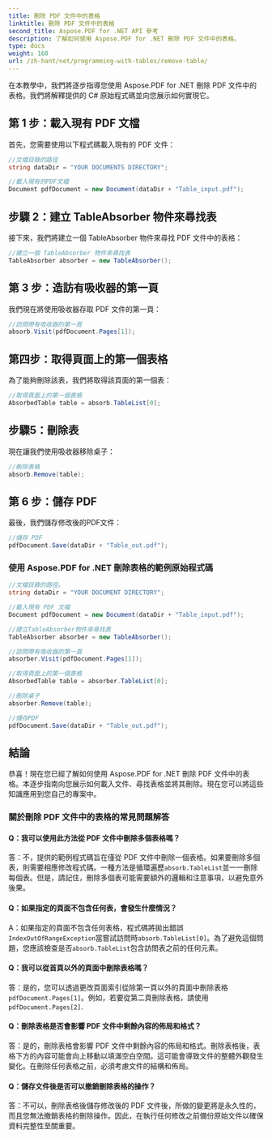```yaml
---
title: 刪除 PDF 文件中的表格
linktitle: 刪除 PDF 文件中的表格
second_title: Aspose.PDF for .NET API 參考
description: 了解如何使用 Aspose.PDF for .NET 刪除 PDF 文件中的表格。
type: docs
weight: 160
url: /zh-hant/net/programming-with-tables/remove-table/
---
```

在本教學中，我們將逐步指導您使用 Aspose.PDF for .NET 刪除 PDF 文件中的表格。我們將解釋提供的 C# 原始程式碼並向您展示如何實現它。

## 第 1 步：載入現有 PDF 文檔
首先，您需要使用以下程式碼載入現有的 PDF 文件：

```csharp
//文檔目錄的路徑
string dataDir = "YOUR DOCUMENTS DIRECTORY";

//載入現有的PDF文檔
Document pdfDocument = new Document(dataDir + "Table_input.pdf");
```

## 步驟 2：建立 TableAbsorber 物件來尋找表
接下來，我們將建立一個 TableAbsorber 物件來尋找 PDF 文件中的表格：

```csharp
//建立一個 TableAbsorber 物件來尋找表
TableAbsorber absorber = new TableAbsorber();
```

## 第 3 步：造訪有吸收器的第一頁
我們現在將使用吸收器存取 PDF 文件的第一頁：

```csharp
//訪問帶有吸收器的第一頁
absorb.Visit(pdfDocument.Pages[1]);
```

## 第四步：取得頁面上的第一個表格
為了能夠刪除該表，我們將取得該頁面的第一個表：

```csharp
//取得頁面上的第一個表格
AbsorbedTable table = absorb.TableList[0];
```

## 步驟5：刪除表
現在讓我們使用吸收器移除桌子：

```csharp
//刪除表格
absorb.Remove(table);
```

## 第 6 步：儲存 PDF
最後，我們儲存修改後的PDF文件：

```csharp
//儲存 PDF
pdfDocument.Save(dataDir + "Table_out.pdf");
```

### 使用 Aspose.PDF for .NET 刪除表格的範例原始程式碼

```csharp
//文檔目錄的路徑。
string dataDir = "YOUR DOCUMENT DIRECTORY";

//載入現有 PDF 文檔
Document pdfDocument = new Document(dataDir + "Table_input.pdf");

//建立TableAbsorber物件來尋找表
TableAbsorber absorber = new TableAbsorber();

//訪問帶有吸收器的第一頁
absorber.Visit(pdfDocument.Pages[1]);

//取得頁面上的第一個表格
AbsorbedTable table = absorber.TableList[0];

//刪除桌子
absorber.Remove(table);

//儲存PDF
pdfDocument.Save(dataDir + "Table_out.pdf");
```

## 結論
恭喜！現在您已經了解如何使用 Aspose.PDF for .NET 刪除 PDF 文件中的表格。本逐步指南向您展示如何載入文件、尋找表格並將其刪除。現在您可以將這些知識應用到您自己的專案中。

### 關於刪除 PDF 文件中的表格的常見問題解答

#### Q：我可以使用此方法從 PDF 文件中刪除多個表格嗎？

答：不，提供的範例程式碼旨在僅從 PDF 文件中刪除一個表格。如果要刪除多個表，則需要相應修改程式碼。一種方法是循環遍歷`absorb.TableList`並一一刪除每個表。但是，請記住，刪除多個表可能需要額外的邏輯和注意事項，以避免意外後果。

#### Q：如果指定的頁面不包含任何表，會發生什麼情況？

 A：如果指定的頁面不包含任何表格，程式碼將拋出錯誤`IndexOutOfRangeException`當嘗試訪問時`absorb.TableList[0]`。為了避免這個問題，您應該檢查是否`absorb.TableList`包含訪問表之前的任何元素。

#### Q：我可以從首頁以外的頁面中刪除表格嗎？

答：是的，您可以透過更改頁面索引從除第一頁以外的頁面中刪除表格`pdfDocument.Pages[1]`。例如，若要從第二頁刪除表格，請使用`pdfDocument.Pages[2]`.

#### Q：刪除表格是否會影響 PDF 文件中剩餘內容的佈局和格式？

答：是的，刪除表格會影響 PDF 文件中剩餘內容的佈局和格式。刪除表格後，表格下方的內容可能會向上移動以填滿空白空間。這可能會導致文件的整體外觀發生變化。在刪除任何表格之前，必須考慮文件的結構和佈局。

#### Q：儲存文件後是否可以撤銷刪除表格的操作？

答：不可以，刪除表格後儲存修改後的 PDF 文件後，所做的變更將是永久性的，而且您無法撤銷表格的刪除操作。因此，在執行任何修改之前備份原始文件以確保資料完整性至關重要。
